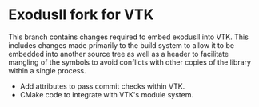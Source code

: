 # ExodusII fork for VTK

This branch contains changes required to embed exodusII into VTK. This
includes changes made primarily to the build system to allow it to be embedded
into another source tree as well as a header to facilitate mangling of the
symbols to avoid conflicts with other copies of the library within a single
process.

  * Add attributes to pass commit checks within VTK.
  * CMake code to integrate with VTK's module system.
